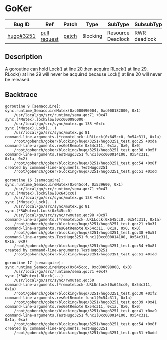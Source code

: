 
# GoKer

| Bug ID|  Ref | Patch | Type | SubType | SubsubType |
| ----  | ---- | ----  | ---- | ---- | ---- |
|[hugo#3251]|[pull request]|[patch]| Blocking | Resource Deadlock | RWR deadlock |

[hugo#3251]:(hugo3251_test.go)
[patch]:https://github.com/gohugoio/hugo/pull/3251/files
[pull request]:https://github.com/gohugoio/hugo/pull/3251
 
## Description

A goroutine can hold Lock() at line 20 then acquire RLock() at 
line 29. RLock() at line 29 will never be acquired because Lock() 
at line 20 will never be released. 

## Backtrace

```
goroutine 9 [semacquire]:
sync.runtime_SemacquireMutex(0xc000096004, 0xc000182000, 0x1)
	/usr/local/go/src/runtime/sema.go:71 +0x47
sync.(*Mutex).lockSlow(0xc000096000)
	/usr/local/go/src/sync/mutex.go:138 +0xfc
sync.(*Mutex).Lock(...)
	/usr/local/go/src/sync/mutex.go:81
command-line-arguments.(*remoteLock).URLLock(0x645cc0, 0x54c311, 0x1a)
	/root/gobench/goker/blocking/hugo/3251/hugo3251_test.go:25 +0xda
command-line-arguments.resGetRemote(0x54c311, 0x1a, 0x0, 0x0)
	/root/gobench/goker/blocking/hugo/3251/hugo3251_test.go:38 +0x5f
command-line-arguments.TestHugo3251.func1(0xc000014100, 0x54c311, 0x1a, 0x2)
	/root/gobench/goker/blocking/hugo/3251/hugo3251_test.go:54 +0x8f
created by command-line-arguments.TestHugo3251
	/root/gobench/goker/blocking/hugo/3251/hugo3251_test.go:51 +0xdd

goroutine 16 [semacquire]:
sync.runtime_SemacquireMutex(0x645cc4, 0x539600, 0x1)
	/usr/local/go/src/runtime/sema.go:71 +0x47
sync.(*Mutex).lockSlow(0x645cc0)
	/usr/local/go/src/sync/mutex.go:138 +0xfc
sync.(*Mutex).Lock(...)
	/usr/local/go/src/sync/mutex.go:81
sync.(*RWMutex).Lock(0x645cc0)
	/usr/local/go/src/sync/rwmutex.go:98 +0x97
command-line-arguments.(*remoteLock).URLLock(0x645cc0, 0x54c311, 0x1a)
	/root/gobench/goker/blocking/hugo/3251/hugo3251_test.go:21 +0x31
command-line-arguments.resGetRemote(0x54c311, 0x1a, 0x0, 0x0)
	/root/gobench/goker/blocking/hugo/3251/hugo3251_test.go:38 +0x5f
command-line-arguments.TestHugo3251.func1(0xc000014100, 0x54c311, 0x1a, 0x9)
	/root/gobench/goker/blocking/hugo/3251/hugo3251_test.go:54 +0x8f
created by command-line-arguments.TestHugo3251
	/root/gobench/goker/blocking/hugo/3251/hugo3251_test.go:51 +0xdd

goroutine 17 [semacquire]:
sync.runtime_SemacquireMutex(0x645ccc, 0xc000098000, 0x0)
	/usr/local/go/src/runtime/sema.go:71 +0x47
sync.(*RWMutex).RLock(...)
	/usr/local/go/src/sync/rwmutex.go:50
command-line-arguments.(*remoteLock).URLUnlock(0x645cc0, 0x54c311, 0x1a)
	/root/gobench/goker/blocking/hugo/3251/hugo3251_test.go:30 +0xf2
command-line-arguments.resGetRemote.func1(0x54c311, 0x1a)
	/root/gobench/goker/blocking/hugo/3251/hugo3251_test.go:39 +0x41
command-line-arguments.resGetRemote(0x54c311, 0x1a, 0x0, 0x0)
	/root/gobench/goker/blocking/hugo/3251/hugo3251_test.go:41 +0xa9
command-line-arguments.TestHugo3251.func1(0xc000014100, 0x54c311, 0x1a, 0xa)
	/root/gobench/goker/blocking/hugo/3251/hugo3251_test.go:54 +0x8f
created by command-line-arguments.TestHugo3251
	/root/gobench/goker/blocking/hugo/3251/hugo3251_test.go:51 +0xdd
```


